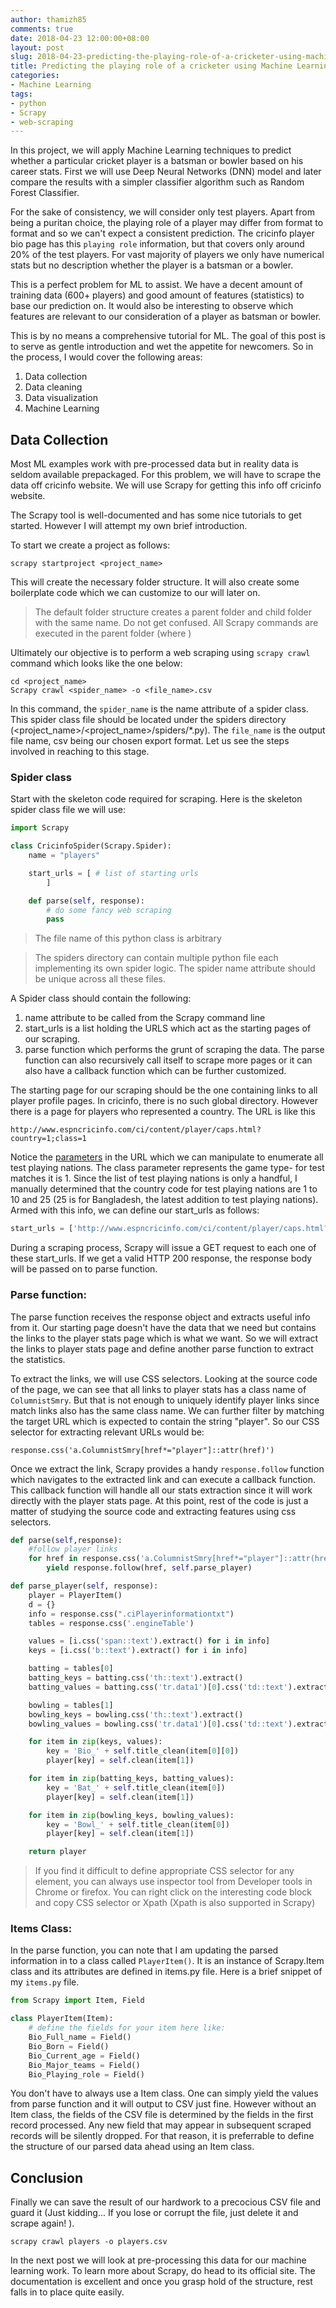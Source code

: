 ```yaml
---
author: thamizh85
comments: true
date: 2018-04-23 12:00:00+08:00
layout: post
slug: 2018-04-23-predicting-the-playing-role-of-a-cricketer-using-machine-learning-part-1
title: Predicting the playing role of a cricketer using Machine Learning (Part 1)
categories:
- Machine Learning
tags:
- python
- Scrapy
- web-scraping
---
```


In this project, we will apply Machine Learning techniques to predict whether a particular cricket player is a batsman or bowler based on his career stats. First we will use Deep Neural Networks (DNN) model and later compare the results with a simpler classifier algorithm such as Random Forest Classifier.

For the sake of consistency, we will consider only test players. Apart from being a puritan choice, the playing role of a player may differ from format to format and so we can't expect a consistent prediction. The cricinfo player bio page has this `playing role` information, but that covers only around 20% of the test players. For vast majority of players we only have numerical stats but no description whether the player is a batsman or a bowler. 

This is a perfect problem for ML to assist. We have a decent amount of training data (600+ players) and good amount of features (statistics) to base our prediction on. It would also be interesting to observe which features are relevant to our consideration of a player as batsman or bowler.

This is by no means a comprehensive tutorial for ML. The goal of this post is to serve as gentle introduction and wet the appetite for newcomers. So in the process, I would cover the following areas:

1. Data collection
2. Data cleaning
3. Data visualization
4. Machine Learning


## Data Collection 
Most ML examples work with pre-processed data but in reality data is seldom available prepackaged. For this problem, we will have to scrape the data off cricinfo website. We will use Scrapy for getting this info off cricinfo website.

The Scrapy tool is well-documented and has some nice tutorials to get started. However I will attempt my own brief introduction. 

To start we create a project as follows:

    scrapy startproject <project_name>

This will create the necessary folder structure. It will also create some boilerplate code which we can customize to our will later on.

> The default folder structure creates a parent folder and child folder with the same name. Do not get confused. All Scrapy commands are executed in the parent folder (where )

Ultimately our objective is to perform a web scraping using `scrapy crawl` command which looks like the one below:

    cd <project_name>
    Scrapy crawl <spider_name> -o <file_name>.csv

In this command, the `spider_name` is the name attribute of a spider class. This spider class file should be located under the spiders directory (<project_name>/<project_name>/spiders/*.py). The `file_name` is the output file name, csv being our chosen export format. Let us see the steps involved in reaching to this stage.

### Spider class
Start with the skeleton code required for scraping. Here is the skeleton spider class file we will use:

```python
import Scrapy

class CricinfoSpider(Scrapy.Spider):
    name = "players"

    start_urls = [ # list of starting urls
        ]

    def parse(self, response):
        # do some fancy web scraping
        pass
```

> The file name of this python class is arbitrary

> The spiders directory can contain multiple python file each implementing its own spider logic. The spider name attribute should be unique across all these files.

A Spider class should contain the following:
1. name attribute to be called from the Scrapy command line
2. start_urls is a list holding the URLS which act as the starting pages of our scraping.
3. parse function which performs the grunt of scraping the data. The parse function can also recursively call itself to scrape more pages or it can also have a callback function which can be further customized.

The starting page for our scraping should be the one containing links to all player profile pages. In cricinfo, there is no such global directory. However there is a page for players who represented a country. The URL is like this 

    http://www.espncricinfo.com/ci/content/player/caps.html?country=1;class=1

Notice the [parameters](http://www.ronstauffer.com/blog/understanding-a-url/) in the URL which we can manipulate to enumerate all test playing nations. The class parameter represents the game type- for test matches it is 1. Since the list of test playing nations is only a handful, I manually determined that the country code for test playing nations are 1 to 10 and 25 (25 is for Bangladesh, the latest addition to test playing nations). Armed with this info, we can define our start_urls as follows:

```python
start_urls = ['http://www.espncricinfo.com/ci/content/player/caps.html?country={0};class=1'.format(str(x)) for x in list(range(1,10))+[25]]
```

During a scraping process, Scrapy will issue a GET request to each one of these start_urls. If we get a valid HTTP 200 response, the response body will be passed on to parse function. 

### Parse function:
The parse function receives the response object and extracts useful info from it. Our starting page doesn't have the data that we need but contains the links to the player stats page which is what we want. So we will extract the links to player stats page and define another parse function to extract the statistics. 

To extract the links, we will use CSS selectors. Looking at the source code of the page, we can see that all links to player stats has a class name of `ColumnistSmry`. But that is not enough to uniquely identify player links since match links also has the same class name. We can further filter by matching the target URL which is expected to contain the string "player". So our CSS selector for extracting relevant URLs would be:

    response.css('a.ColumnistSmry[href*="player"]::attr(href)') 

Once we extract the link, Scrapy provides a handy `response.follow` function which navigates to the extracted link and can execute a callback function. This callback function will handle all our stats extraction since it will work directly with the player stats page. At this point, rest of the code is just a matter of studying the source code and extracting features using css selectors.


```python
def parse(self,response):
    #follow player links
    for href in response.css('a.ColumnistSmry[href*="player"]::attr(href)'):
        yield response.follow(href, self.parse_player)

def parse_player(self, response):
    player = PlayerItem()
    d = {}
    info = response.css(".ciPlayerinformationtxt")
    tables = response.css('.engineTable')

    values = [i.css('span::text').extract() for i in info]
    keys = [i.css('b::text').extract() for i in info]

    batting = tables[0]
    batting_keys = batting.css('th::text').extract()
    batting_values = batting.css('tr.data1')[0].css('td::text').extract()[-len(batting_keys):]

    bowling = tables[1]
    bowling_keys = bowling.css('th::text').extract()
    bowling_values = bowling.css('tr.data1')[0].css('td::text').extract()[-len(bowling_keys):]

    for item in zip(keys, values):
        key = 'Bio_' + self.title_clean(item[0][0])
        player[key] = self.clean(item[1])

    for item in zip(batting_keys, batting_values):
        key = 'Bat_' + self.title_clean(item[0])
        player[key] = self.clean(item[1])

    for item in zip(bowling_keys, bowling_values):
        key = 'Bowl_' + self.title_clean(item[0])
        player[key] = self.clean(item[1])

    return player
```


> If you find it difficult to define appropriate CSS selector for any element, you can always use inspector tool from Developer tools in Chrome or firefox. You can right click on the interesting code block and copy CSS selector or Xpath (Xpath is also supported in Scrapy) 

### Items Class:
In the parse function, you can note that I am updating the parsed information in to a class called `PlayerItem()`. It is an instance of Scrapy.Item class and its attributes are defined in items.py file. Here is a brief snippet of my `items.py` file.

```python
from Scrapy import Item, Field

class PlayerItem(Item):
    # define the fields for your item here like:
    Bio_Full_name = Field()
    Bio_Born = Field()
    Bio_Current_age = Field()
    Bio_Major_teams = Field()
    Bio_Playing_role = Field()
```

You don't have to always use a Item class. One can simply yield the values from parse function and it will output to CSV just fine. However without an Item class, the fields of the CSV file is determined by the fields in the first record processed. Any new field that may appear in subsequent scraped records will be silently dropped. For that reason, it is preferrable to define the structure of our parsed data ahead using an Item class.

## Conclusion
Finally we can save the result of our hardwork to a precocious CSV file and guard it (Just kidding... If you lose or corrupt the file, just delete it and scrape again! ).

    scrapy crawl players -o players.csv

In the next post we will look at pre-processing this data for our machine learning work. To learn more about Scrapy, do head to its official site. The documentation is excellent and once you grasp hold of the structure, rest falls in to place quite easily. 